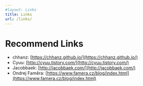 ```yaml
---
#layout: Links
title: Links
url: /links/
---
```


# Recommend Links

- chhanz: [https://chhanz.github.io/](https://chhanz.github.io/)   
- Cyuu: [http://cyuu.tistory.com/](http://cyuu.tistory.com/)   
- Jacobbaek: [http://jacobbaek.com/](http://jacobbaek.com/)   
- Ondrej Faměra: [https://www.famera.cz/blog/index.html](https://www.famera.cz/blog/index.html)   

